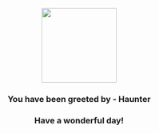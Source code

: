 <p align="center">
    <img src="https://raw.githubusercontent.com/PokeAPI/sprites/master/sprites/pokemon/93.png" width="150" height="150">
</p>
<h3 align="center">You have been greeted by - <b>Haunter</b></h3>
<h3 align="center">Have a wonderful day!</h3>
